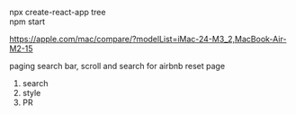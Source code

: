 npx create-react-app tree   
npm start

https://apple.com/mac/compare/?modelList=iMac-24-M3_2,MacBook-Air-M2-15

paging search bar, scroll and search for airbnb reset page
1) search
2) style
3) PR
